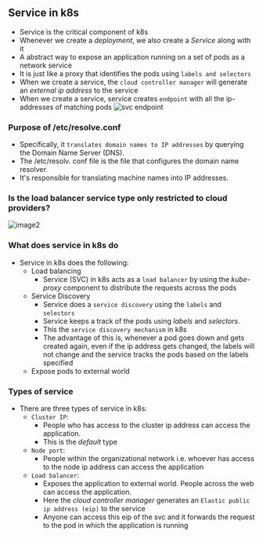 Service in k8s
---------------

* Service is the critical component of k8s
* Whenever we create a _deployment_, we also create a _Service_ along with it
* A abstract way to expose an application running on a set of pods as a network service
* It is just like a proxy that identifies the pods using `labels and selectors`
* When we create a service, the `cloud controller manager` will generate an _external ip address_ to the service
* When we create a service, service creates `endpoint` with all the ip-addresses of matching pods
![svc endpoint](https://i0.wp.com/directdevops.blog/wp-content/uploads/2024/01/k8s26.png?w=800&ssl=1)


### Purpose of /etc/resolve.conf

* Specifically, it `translates domain names to IP addresses` by querying the Domain Name Server (DNS). 
* The /etc/resolv. conf file is the file that configures the domain name resolver.
* It's responsible for translating machine names into IP addresses.

### Is the load balancer service type only restricted to cloud providers?


![image2](https://github.com/Nikhita-A/Learning-Journey/assets/148535211/f6c34852-07fb-4dcc-b9b7-3eab086f0eb5)


### What does service in k8s do

* Service in k8s does the following:
    * Load balancing
        * Service (SVC) in k8s acts as a `load balancer` by using the _kube-proxy_ component to distribute the requests across the pods
    * Service Discovery
        * Service does a `service discovery` using the `labels` and `selectors`
        * Service keeps a track of the pods using _labels_ and _selectors_. 
        * This the `service discovery mechanism` in k8s
        * The advantage of this is, whenever a pod goes down and gets created again, even if the ip address gets changed, the labels will not change and the service tracks the pods based on the labels specified
    * Expose pods to external world

### Types of service

* There are three types  of service in k8s:
    * `Cluster IP`: 
        * People who has access to the cluster ip address can access the application.
        * This is the _default_ type
    * `Node port`: 
        * People within the organizational network i.e. whoever has access to the node ip address can access the application
    * `Load balancer`: 
        * Exposes the application to external world. People across the web can access the application. 
        * Here the _cloud controller manager_ generates an `Elastic public ip address (eip)` to the service
        * Anyone can access this eip of the svc and it forwards the request to the pod in which the application is running

